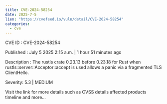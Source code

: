```yaml
---
title: CVE-2024-58254
date: 2025-7-5
lien: "https://cvefeed.io/vuln/detail/CVE-2024-58254"
categories:
  - cve
---
```


CVE ID : CVE-2024-58254

Published :  July 5
2025
2:15 a.m. | 1 hour
51 minutes ago

Description : The rustls crate 0.23.13 before 0.23.18 for Rust
when rustls::server::Acceptor::accept is used
allows a panic via a fragmented TLS ClientHello.

Severity: 5.3 | MEDIUM

Visit the link for more details
such as CVSS details
affected products
timeline
and more...
